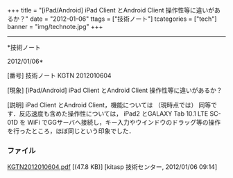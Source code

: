 ﻿+++
title = "[iPad/Android] iPad Client とAndroid Client 操作性等に違いがあるか？"
date = "2012-01-06"
ttags = ["技術ノート"]
tcategories = ["tech"]
banner = "img/technote.jpg"
+++

-----------------------------------------------------------------------------------------------------------------------------

*技術ノート

2012/01/06*


[番号]
技術ノート KGTN 2012010604

[現象]
[iPad/Android] iPad Client とAndroid Client 操作性等に違いがあるか？

[説明]
iPad Client とAndroid Client，機能については （現時点では）
同等です．反応速度も含めた操作性については， iPad2 とGALAXY Tab 10.1 LTE
SC-01D を WiFi
でGGサーバへ接続し，キー入力やウインドウのドラッグ等の操作を行ったところ，ほぼ同じという印象でした．


### ファイル

 
 


[KGTN2012010604.pdf](http://techreport.kitasp.net/attachments/download/788/KGTN2012010604.pdf)
 [(47.8 KB)] [kitasp 技術センター, 2012/01/06
09:14]


 


 


